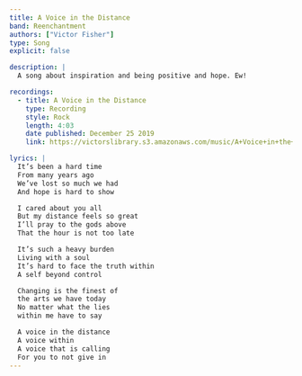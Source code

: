```yaml
---
title: A Voice in the Distance
band: Reenchantment
authors: ["Victor Fisher"]
type: Song
explicit: false

description: |
  A song about inspiration and being positive and hope. Ew!

recordings:
  - title: A Voice in the Distance
    type: Recording
    style: Rock
    length: 4:03
    date published: December 25 2019
    link: https://victorslibrary.s3.amazonaws.com/music/A+Voice+in+the+Distance/A+Voice+in+the+Distance.mp3

lyrics: |
  It’s been a hard time
  From many years ago
  We’ve lost so much we had
  And hope is hard to show

  I cared about you all
  But my distance feels so great
  I’ll pray to the gods above
  That the hour is not too late

  It’s such a heavy burden
  Living with a soul
  It’s hard to face the truth within
  A self beyond control

  Changing is the finest of
  the arts we have today
  No matter what the lies
  within me have to say

  A voice in the distance
  A voice within
  A voice that is calling
  For you to not give in
---
```

